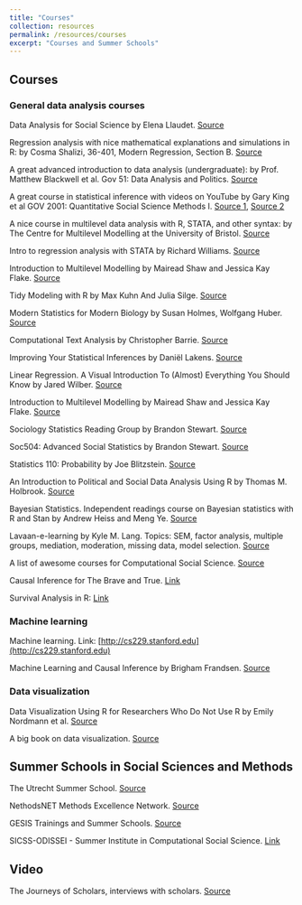 ```yaml
---
title: "Courses"
collection: resources 
permalink: /resources/courses
excerpt: "Courses and Summer Schools"
---
```


## Courses 


### General data analysis courses 

Data Analysis for Social Science by Elena Llaudet. [Source](https://scholar.harvard.edu/ellaudet/dss-instructor-materials)


Regression analysis with nice mathematical explanations and simulations in R: by Cosma Shalizi, 36-401, Modern Regression, Section B. [Source](https://www.stat.cmu.edu/~cshalizi/mreg/15/)


A great advanced introduction to data analysis (undergraduate):  by Prof. Matthew Blackwell et al. Gov 51: Data Analysis and Politics. [Source](https://gov51.mattblackwell.org/) 


A great course in statistical inference with videos on YouTube by Gary King et al GOV 2001: Quantitative Social Science Methods I.
[Source 1](https://projects.iq.harvard.edu/gov2001), [Source 2 ](https://www.youtube.com/channel/UCtrwX29xpuWc9y0-0PKrHSQ/videos) 


A nice course in multilevel data analysis with R, STATA, and other syntax: by The Centre for Multilevel Modelling at the University of Bristol.
[Source](http://www.bristol.ac.uk/cmm/learning/online-course/) 


Intro to regression analysis with STATA by Richard Williams. [Source](https://www3.nd.edu/~rwilliam/stats3/index.html) 


Introduction to Multilevel Modelling by Mairead Shaw and Jessica Kay Flake. [Source](https://www.learn-mlms.com/)


Tidy Modeling with R by Max Kuhn And Julia Silge. [Source](https://www.tmwr.org/) 


Modern Statistics for Modern Biology by Susan Holmes, Wolfgang Huber. [Source](https://web.stanford.edu/class/bios221/book/introduction.html) 


Computational Text Analysis by Christopher Barrie. [Source](https://cjbarrie.github.io/CTA-ED/course-overview.html )


Improving Your Statistical Inferences by Daniël Lakens. [Source](https://lakens.github.io/statistical_inferences/) 


Linear Regression. A Visual Introduction To (Almost) Everything You Should Know by Jared Wilber. [Source](https://mlu-explain.github.io/linear-regression/) 


Introduction to Multilevel Modelling by Mairead Shaw and Jessica Kay Flake. [Source](https://www.learn-mlms.com) 


Sociology Statistics Reading Group by Brandon Stewart. [Source](https://scholar.princeton.edu/bstewart/sociology-statistics-reading-group) 


Soc504: Advanced Social Statistics by Brandon Stewart. [Source](https://scholar.princeton.edu/bstewart/bstewart/soc504-advanced-social-statistics)


Statistics 110: Probability by Joe Blitzstein. [Source](https://projects.iq.harvard.edu/stat110) 


An Introduction to Political and Social Data Analysis Using R by Thomas M. Holbrook. [Source](https://bookdown.org/tomholbrook12/bookdown-demo/) 


Bayesian Statistics. Independent readings course on Bayesian statistics with R and Stan by Andrew Heiss and Meng Ye. [Source](https://bayesf22.classes.andrewheiss.com/)


Lavaan-e-learning by Kyle M. Lang. Topics: SEM, factor analysis, multiple groups, mediation, moderation, missing data, model selection. [Source](https://github.com/kylelang/lavaan-e-learning) 

  
A list of awesome courses for Computational Social Science. [Source](https://github.com/gesiscss/awesome-computational-social-science)


Causal Inference for The Brave and True. [Link](https://matheusfacure.github.io/python-causality-handbook/landing-page.html)  

Survival Analysis in R: [Link](https://www.emilyzabor.com/tutorials/survival_analysis_in_r_tutorial.html)  


### Machine learning  

Machine learning. Link: [http://cs229.stanford.edu](http://cs229.stanford.edu)  

Machine Learning and Causal Inference by Brigham Frandsen. [Source](https://github.com/Mixtape-Sessions/Machine-Learning) 

### Data visualization 

Data Visualization Using R for Researchers Who Do Not Use R by Emily Nordmann et al. [Source](https://journals.sagepub.com/doi/full/10.1177/25152459221074654) 


A big book on data visualization. [Source](https://visualisingdata.com/book/)


## Summer Schools in Social Sciences and Methods


The Utrecht Summer School. [Source](https://utrechtsummerschool.nl/  ) 


NethodsNET Methods Excellence Network. [Source](https://www.methodsnet.org/home) 


GESIS Trainings and Summer Schools. [Source](https://training.gesis.org/)


SICSS-ODISSEI - Summer Institute in Computational Social Science. [Link](https://sicss.io/2023/odissei/)


## Video

The Journeys of Scholars, interviews with scholars. [Source](https://www.youtube.com/@thejourneysofscholars8820) 
